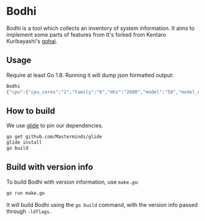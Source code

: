 # Bodhi

Bodhi is a tool which collects an inventory of system information. It aims to implement some parts of features from It's forked from Kentaro Kuribayashi's [gohai](https://github.com/DataDog/gohai).

## Usage
Require at least Go 1.8.
Running it will dump json formatted output:

```sh
Bodhi
{"cpu":{"cpu_cores":"2","family":"6","mhz":"2600","model":"58","model_name":"Intel(R) Core(TM) i5-3230M CPU @ 2.60GHz","stepping":"9","vendor_id":"GenuineIntel"},"filesystem":[{"kb_size":"244277768","mounted_on":"/","name":"/dev/disk0s2"}],"memory":{"swap_total":"4096.00M","total":"8589934592"},"network":{"ipaddress":"192.168.1.6","ipaddressv6":"fe80::5626:96ff:fed3:5811","macaddress":"54:26:96:d3:58:11"},"platform":{"GOOARCH":"amd64","GOOS":"darwin","goV":"1.2.1","hostname":"new-host.home","kernel_name":"Darwin","kernel_release":"12.5.0","kernel_version":"Darwin Kernel Version 12.5.0: Sun Sep 29 13:33:47 PDT 2013; root:xnu-2050.48.12~1/RELEASE_X86_64","machine":"x86_64","os":"Darwin","processor":"i386","pythonV":"2.7.2"}}
```

## How to build

We use [glide](https://github.com/Masterminds/glide) to pin our dependencies.
```sh
go get github.com/Masterminds/glide
glide install
go build
```

## Build with version info

To build Bodhi with version information, use `make.go`:

```sh
go run make.go
```

It will build Bodhi using the `go build` command, with the version info passed through `-ldflags`.

